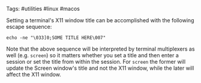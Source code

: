 Tags: #utilities #linux #macos 

Setting a terminal's X11 window title can be accomplished with the following escape sequence:
```
echo -ne "\033]0;SOME TITLE HERE\007"
```

Note that the above sequence will be interpreted by terminal multiplexers as well (e.g. `screen`) so it matters whether you set a title and then enter a session or set the title from within the session.  For `screen` the former will update the Screen window's title and not the X11 window, while the later will affect the X11 window.